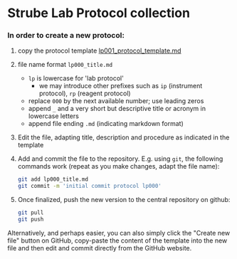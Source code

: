 Strube Lab Protocol collection
==============================

### In order to create a new protocol:

  1. copy the protocol template [lp001_protocol_template.md](lp001_protocoltemplate.md)

  2. file name format `lp000_title.md`

      - `lp` is lowercase for 'lab protocol'
          - we may introduce other prefixes such as `ip` (instrument protocol), `rp` (reagent protocol)
      - replace `000` by the next available number; use leading zeros
      - append `_` and a very short but descriptive title or acronym in lowercase letters
      - append file ending `.md` (indicating markdown format)

  3. Edit the file, adapting title, description and procedure as indicated in
  the template

  4. Add and commit the file to the repository. E.g. using `git`, the following
  commands work (repeat as you make changes, adapt the file name):

      ```sh
      git add lp000_title.md
      git commit -m 'initial commit protocol lp000'
      ```

  5. Once finalized, push the new version to the central repository on github:

      ```sh
      git pull
      git push
      ```

Alternatively, and perhaps easier, you can also simply click the "Create new file" button on GitHub, copy-paste the content of the template into the new file and then edit and commit directly from the GitHub website.



